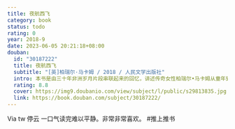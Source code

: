 ```yaml
---
title: 夜航西飞
category: book
status: todo
rating: 0
year: 2018-9
date: 2023-06-05 20:21:18+08:00
douban:
  id: "30187222"
  title: 夜航西飞
  subtitle: "[英]柏瑞尔·马卡姆 / 2018 / 人民文学出版社"
  intro: 本书是由三十年非洲岁月片段串联起来的回忆，讲述传奇女性柏瑞尔•马卡姆从童年到一九三六年的人生经历。她热衷于训练赛马和驾驶飞机。书中有她在非洲度过的童年、参与狩猎的情景、与当地土著的情谊、训练赛马的过程，以及独自驾驶单翼双座木螺旋桨飞机，在东部非洲从事职业飞行并猎队搜寻大象踪迹的往事；还详细描述了她从非洲驾机回英国沿途所遭遇到的政治与自然险阻；最后更记录了她在一九三六年九月独自驾机从英国飞越大西洋直抵北美的经过。
  rating: 8.8
  cover: https://img9.doubanio.com/view/subject/l/public/s29813835.jpg
  link: https://book.douban.com/subject/30187222/
---
```


Via tw 停云 一口气读完难以平静。非常非常喜欢。 
#推上推书
